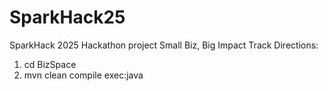 # SparkHack25
SparkHack 2025 Hackathon project
Small Biz, Big Impact Track
Directions:
1. cd BizSpace
2. mvn clean compile exec:java
